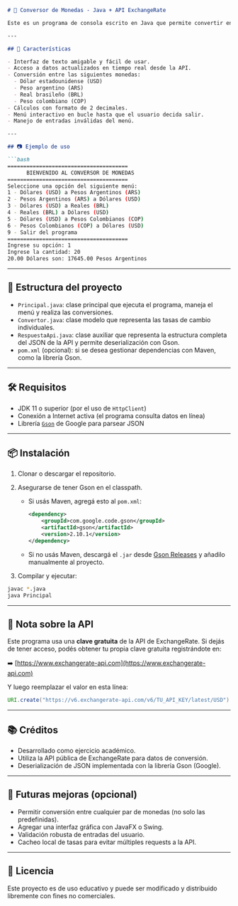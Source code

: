 ````markdown
# 💱 Conversor de Monedas - Java + API ExchangeRate

Este es un programa de consola escrito en Java que permite convertir entre distintas monedas utilizando datos en tiempo real obtenidos de la API pública de [ExchangeRate-API](https://www.exchangerate-api.com/). El objetivo principal es proporcionar una herramienta sencilla, precisa y actualizada para realizar conversiones básicas entre divisas.

---

## 🚀 Características

- Interfaz de texto amigable y fácil de usar.
- Acceso a datos actualizados en tiempo real desde la API.
- Conversión entre las siguientes monedas:
  - Dólar estadounidense (USD)
  - Peso argentino (ARS)
  - Real brasileño (BRL)
  - Peso colombiano (COP)
- Cálculos con formato de 2 decimales.
- Menú interactivo en bucle hasta que el usuario decida salir.
- Manejo de entradas inválidas del menú.

---

## 📷 Ejemplo de uso

```bash
======================================
      BIENVENIDO AL CONVERSOR DE MONEDAS
======================================
Seleccione una opción del siguiente menú:
1 - Dólares (USD) a Pesos Argentinos (ARS)
2 - Pesos Argentinos (ARS) a Dólares (USD)
3 - Dólares (USD) a Reales (BRL)
4 - Reales (BRL) a Dólares (USD)
5 - Dólares (USD) a Pesos Colombianos (COP)
6 - Pesos Colombianos (COP) a Dólares (USD)
9 - Salir del programa
======================================
Ingrese su opción: 1
Ingrese la cantidad: 20
20.00 Dólares son: 17645.00 Pesos Argentinos
````

---

## 🧩 Estructura del proyecto

* `Principal.java`: clase principal que ejecuta el programa, maneja el menú y realiza las conversiones.
* `Convertor.java`: clase modelo que representa las tasas de cambio individuales.
* `RespuestaApi.java`: clase auxiliar que representa la estructura completa del JSON de la API y permite deserialización con Gson.
* `pom.xml` (opcional): si se desea gestionar dependencias con Maven, como la librería Gson.

---

## 🛠️ Requisitos

* JDK 11 o superior (por el uso de `HttpClient`)
* Conexión a Internet activa (el programa consulta datos en línea)
* Librería [`Gson`](https://github.com/google/gson) de Google para parsear JSON

---

## 📦 Instalación

1. Clonar o descargar el repositorio.
2. Asegurarse de tener Gson en el classpath.

   * Si usás Maven, agregá esto al `pom.xml`:

     ```xml
     <dependency>
         <groupId>com.google.code.gson</groupId>
         <artifactId>gson</artifactId>
         <version>2.10.1</version>
     </dependency>
     ```
   * Si no usás Maven, descargá el `.jar` desde [Gson Releases](https://github.com/google/gson/releases) y añadilo manualmente al proyecto.
3. Compilar y ejecutar:

```bash
javac *.java
java Principal
```

---

## 🔐 Nota sobre la API

Este programa usa una **clave gratuita** de la API de ExchangeRate. Si dejás de tener acceso, podés obtener tu propia clave gratuita registrándote en:

➡️ [https://www.exchangerate-api.com](https://www.exchangerate-api.com)

Y luego reemplazar el valor en esta línea:

```java
URI.create("https://v6.exchangerate-api.com/v6/TU_API_KEY/latest/USD")
```

---

## 📚 Créditos

* Desarrollado como ejercicio académico.
* Utiliza la API pública de ExchangeRate para datos de conversión.
* Deserialización de JSON implementada con la librería Gson (Google).

---

## 🧠 Futuras mejoras (opcional)

* Permitir conversión entre cualquier par de monedas (no solo las predefinidas).
* Agregar una interfaz gráfica con JavaFX o Swing.
* Validación robusta de entradas del usuario.
* Cacheo local de tasas para evitar múltiples requests a la API.

---

## 📄 Licencia

Este proyecto es de uso educativo y puede ser modificado y distribuido libremente con fines no comerciales.
